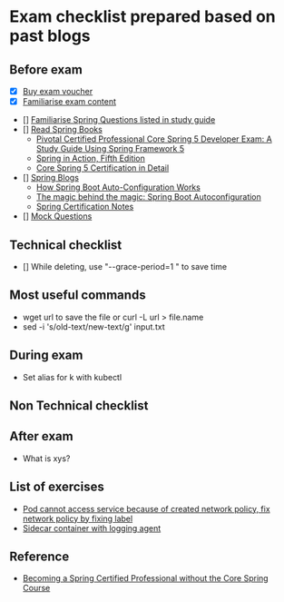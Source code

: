 # Exam checklist prepared based on past blogs

## Before exam
- [x] [Buy exam voucher](https://pivotal.io/training/certification/spring-professional-certification)
- [x] [Familiarise exam content](https://pivotalcontent.s3.amazonaws.com/training/exam-briefs/Pivotal_ExamBrief_SpringProfessional.pdf)
- [] [Familiarise Spring Questions listed in study guide](https://pivotalcontent.s3.amazonaws.com/academy/Spring-Professional-Certification-Study-Guide.pdf)
- [] [Read Spring Books](https://github.com/dgkanatsios/CKAD-exercises)
  -  [Pivotal Certified Professional Core Spring 5 Developer Exam: A Study Guide Using Spring Framework 5](https://www.amazon.com/Pivotal-Certified-Professional-Spring-Developer-ebook-dp-B082MCRCLM/dp/B082MCRCLM/ref=mt_kindle?_encoding=UTF8&me=&qid=)
  -  [Spring in Action, Fifth Edition](https://www.amazon.co.uk/Spring-Action-Fifth-Craig-Walls/dp/1617294942)
  - [Core Spring 5 Certification in Detail](https://leanpub.com/corespring5certificationindetail)
- [] [Spring Blogs](https://github.com/dgkanatsios/CKAD-exercises)  
    * [How Spring Boot Auto-Configuration Works](https://dzone.com/articles/how-springboot-autoconfiguration-magic-works)
    * [The magic behind the magic: Spring Boot Autoconfiguration](https://aboullaite.me/the-magic-behind-the-magic-spring-boot-autoconfiguration/)
    * [Spring Certification Notes](https://github.com/MrR0807/SpringCertification5.0)
- [] [Mock Questions](http://itestjava.com/java-certification-practice-tests/product/enter.do?product=SPRING-CORE50)


## Technical checklist
- [] While deleting, use "--grace-period=1  " to save time

## Most useful commands
- wget url to save the file or curl -L url > file.name
- sed -i 's/old-text/new-text/g' input.txt

## During exam
* Set alias for k with kubectl


## Non Technical checklist

## After exam
* What is xys?



## List of exercises
* [Pod cannot access service because of created network policy, fix network policy by fixing label](https://kubernetes.io/docs/tasks/administer-cluster/declare-network-policy/)
* [Sidecar container with logging  agent](https://kubernetes.io/docs/concepts/cluster-administration/logging/#sidecar-container-with-a-logging-agent)


## Reference
* [Becoming a Spring Certified Professional without the Core Spring Course](https://gist.github.com/LinnykOleh/578466701a2f43d436fb68b86df63caa)
